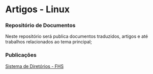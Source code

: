 # Artigos - Linux

### Repositório de Documentos


Neste repositório será publica documentos traduzidos, artigos e até trabalhos relacionados ao tema principal;


### Publicações

 [Sistema de Diretórios - FHS](https://github.com/sxico/Artigos/blob/main/Linux/FHS.md)
